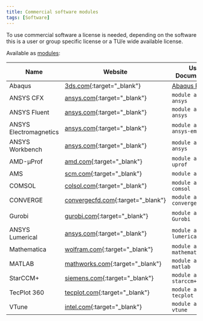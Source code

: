 ```yaml
---
title: Commercial software modules
tags: [Software]
---
```

To use commercial software a license is needed, depending on the software this is a user or group specific license or a TU/e wide available license.

Available as [modules](../../steps/software/index.md):

| Name            | Website                              | Usage Documentation      | https://hpc.tue.nl |
| --------------- | ------------------------------------ | ------------------------ | ------------------ |
| Abaqus          | [3ds.com](https://www.3ds.com/products/simulia/abaqus){:target="_blank"} | [Abaqus Recepies]([../recipes/abaqus.md])   | Yes |
| ANSYS CFX       | [ansys.com](https://www.ansys.com/products/fluids/ansys-cfx){:target="_blank"} | `module avail ansys`     | Yes |
| ANSYS Fluent    | [ansys.com](https://www.ansys.com/products/fluids/ansys-fluent){:target="_blank"} | `module avail ansys`     | Yes |
| ANSYS Electromagnetics | [ansys.com](https://www.ansys.com/products/electronics){:target="_blank"} | `module avail ansys-em`   | Yes |
| ANSYS Workbench | [ansys.com](https://www.ansys.com/products/ansys-workbench){:target="_blank"} | `module avail ansys`     | Yes |
| AMD-μProf       | [amd.com](https://www.amd.com/en/developer/uprof.html){:target="_blank"} | `module avail amd-uprof` | Yes |
| AMS             | [scm.com](https://www.scm.com/amsterdam-modeling-suite/){:target="_blank"} | `module avail ams` | No |
| COMSOL          | [colsol.com](https://www.comsol.com/){:target="_blank"} | `module avail comsol`    | Yes |
| CONVERGE        | [convergecfd.com](https://convergecfd.com/){:target="_blank"} | `module avail convergentscience` | Yes |
| Gurobi          | [gurobi.com](https://www.gurobi.com/){:target="_blank"} | `module avail Gurobi` | Yes (via MATLAB) |
| ANSYS Lumerical | [ansys.com](https://www.ansys.com/products/optics){:target="_blank"} | `module avail lumerical` | Yes |
| Mathematica     | [wolfram.com](https://www.wolfram.com/mathematica/){:target="_blank"} | `module avail mathematica` | Yes |
| MATLAB          | [mathworks.com](https://www.mathworks.com/products/matlab.html){:target="_blank"} | `module avail matlab` | Yes |
| StarCCM+        | [siemens.com](https://plm.sw.siemens.com/en-US/simcenter/fluids-thermal-simulation/star-ccm/){:target="_blank"} | `module avail starccm+` | Yes |
| TecPlot 360     | [tecplot.com](https://tecplot.com/products/tecplot-360/){:target="_blank"} | `module avail tecplot` | Yes |
| VTune           | [intel.com](https://www.intel.com/content/www/us/en/developer/tools/oneapi/vtune-profiler.html){:target="_blank"} | `module avail vtune` | Yes |

